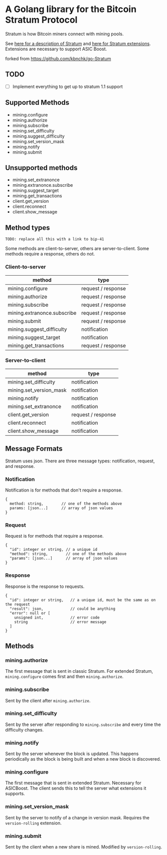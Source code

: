 # A Golang library for the Bitcoin Stratum Protocol

Stratum is how Bitcoin miners connect with mining pools.

See [here for a description of Stratum](https://web.archive.org/web/20210224235216/https://braiins.com/stratum-v1/docs)
and
[here for Stratum extensions](https://github.com/slushpool/stratumprotocol/blob/master/stratum-extensions.mediawiki).
Extensions are necessary to support ASIC Boost.

forked from https://github.com/kbnchk/go-Stratum

## TODO

- [ ] Implement everything to get up to stratum 1.1 support

## Supported Methods

- mining.configure
- mining.authorize
- mining.subscribe
- mining.set_difficulty
- mining.suggest_difficulty
- mining.set_version_mask
- mining.notify
- mining.submit

## Unsupported methods

- mining.set_extranonce
- mining.extranonce.subscribe
- mining.suggest_target
- mining.get_transactions
- client.get_version
- client.reconnect
- client.show_message

## Method types

```
TODO: replace all this with a link to bip-41
```

Some methods are client-to-server, others are server-to-client. Some methods
require a response, others do not.

### Client-to-server

| method                      | type               |
| --------------------------- | ------------------ |
| mining.configure            | request / response |
| mining.authorize            | request / response |
| mining.subscribe            | request / response |
| mining.extranonce.subscribe | request / response |
| mining.submit               | request / response |
| mining.suggest_difficulty   | notification       |
| mining.suggest_target       | notification       |
| mining.get_transactions     | request / response |

### Server-to-client

| method                  | type               |
| ----------------------- | ------------------ |
| mining.set_difficulty   | notification       |
| mining.set_version_mask | notification       |
| mining.notify           | notification       |
| mining.set_extranonce   | notification       |
| client.get_version      | request / response |
| client.reconnect        | notification       |
| client.show_message     | notification       |

## Message Formats

Stratum uses json. There are three message types: notification, request, and response.

### Notification

Notification is for methods that don't require a response.

```
{
  method: string,        // one of the methods above
  params: [json...]      // array of json values
}
```

### Request

Request is for methods that require a response.

```
{
  "id": integer or string, // a unique id
  "method": string,        // one of the methods above
  "params": [json...]      // array of json values
}
```

### Response

Response is the response to requests.

```
{
  "id": integer or string,   // a unique id, must be the same as on the request
  "result": json,            // could be anything
  "error": null or [
    unsigned int,            // error code
    string                   // error message
  ]
}
```

## Methods

### mining.authorize

The first message that is sent in classic Stratum. For extended Stratum,
`mining.configure` comes first and then `mining.authorize`.

### mining.subscribe

Sent by the client after `mining.authorize`.

### mining.set_difficulty

Sent by the server after responding to `mining.subscribe` and every time
the difficulty changes.

### mining.notify

Sent by the server whenever the block is updated. This happens periodically
as the block is being built and when a new block is discovered.

### mining.configure

The first message that is sent in extended Stratum. Necessary for ASICBoost.
The client sends this to tell the server what extensions it supports.

### mining.set_version_mask

Sent by the server to notify of a change in version mask. Requires the
`version-rolling` extension.

### mining.submit

Sent by the client when a new share is mined. Modified by `version-rolling`.
